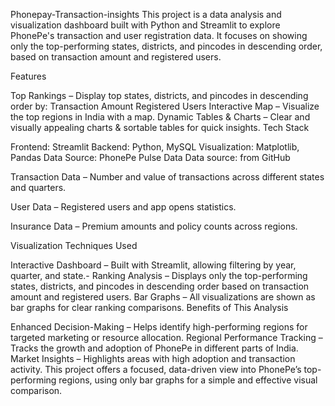 Phonepay-Transaction-insights
This project is a data analysis and visualization dashboard built with Python and Streamlit to explore PhonePe's transaction and user registration data.
It focuses on showing only the top-performing states, districts, and pincodes in descending order, based on transaction amount and registered users.

Features

Top Rankings – Display top states, districts, and pincodes in descending order by:
Transaction Amount
Registered Users
Interactive Map – Visualize the top regions in India with a map.
Dynamic Tables & Charts – Clear and visually appealing charts & sortable tables for quick insights.
Tech Stack

Frontend: Streamlit
Backend: Python, MySQL
Visualization: Matplotlib, Pandas
Data Source: PhonePe Pulse Data
Data source: from GitHub

Transaction Data – Number and value of transactions across different states and quarters.

User Data – Registered users and app opens statistics.

Insurance Data – Premium amounts and policy counts across regions.

Visualization Techniques Used

Interactive Dashboard – Built with Streamlit, allowing filtering by year, quarter, and state.- Ranking Analysis – Displays only the top-performing states, districts, and pincodes in descending order based on transaction amount and registered users.
Bar Graphs – All visualizations are shown as bar graphs for clear ranking comparisons.
Benefits of This Analysis

Enhanced Decision-Making – Helps identify high-performing regions for targeted marketing or resource allocation.
Regional Performance Tracking – Tracks the growth and adoption of PhonePe in different parts of India.
Market Insights – Highlights areas with high adoption and transaction activity.
This project offers a focused, data-driven view into PhonePe’s top-performing regions, using only bar graphs for a simple and effective visual comparison.

